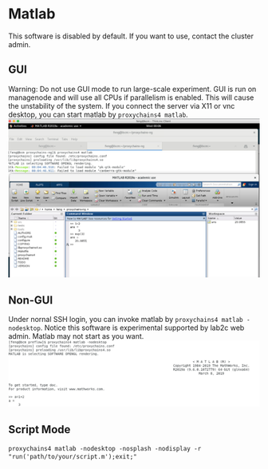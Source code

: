 # Matlab
This software is disabled by default. If you want to use, contact the cluster admin.

## GUI
Warning: Do not use GUI mode to run large-scale experiment. GUI is run on managenode and will use all CPUs if parallelism is enabled. This will cause the unstability of the system.
If you connect the server via X11 or vnc desktop, you can start matlab by `proxychains4 matlab`.
![](./images/server_matlab.png)

## Non-GUI
Under nornal SSH login, you can invoke matlab by `proxychains4 matlab -nodesktop`. Notice this software is experimental supported by lab2c web admin.
Matlab may not start as you want.
![](./images/matlab_terminal.png)

## Script Mode
```shell
proxychains4 matlab -nodesktop -nosplash -nodisplay -r "run('path/to/your/script.m');exit;"
```